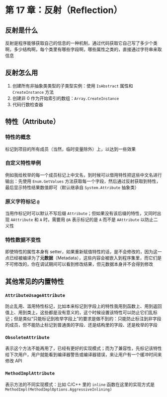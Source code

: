 # 第 17 章：反射（Reflection）

## 反射是什么

反射是程序能够获取自己的信息的一种机制，通过代码获取它自己写了多少个类啊，多少结构啊，每个类里有哪些字段啊，哪些属性之类的，直接通过字符串来取信息

## 反射怎么用

1. 创建所有非抽象类类型的子类型实例：使用 `IsAbstract` 属性和 `CreateInstance` 方法
2. 创建非 0 作为开始索引的数组：`Array.CreateInstance`
3. 代码行数检查器

## **特性**（Attribute）

### 特性的概念

标记到项目的所有成员（当然，临时变量除外）上，以达到一些效果

### 自定义特性举例

例如我给枚举的每一个成员标记上中文名，到时候可以借用特性把这些中文名进行输出：先使用 `Enum.GetValues` 方法获取每一个字段，然后通过反射获取到特性，最后显示特性结果数值即可（默认继承自 `System.Attribute` 抽象类）

### 原义字符标记 `@`

当用作标记时可以默认不写后缀 `Attribute`；但如果没有该后缀的特性，又同时出现 `AAttribute` 和 `A` 时，需要用 `@A` 表示标记的是 `A` 而不是 `AAttribute` 以防止二义性

### 特性数据不变性

即使特性的属性本身有 setter，如果重新赋值特性的话，是不会修改的，因为这一点已经被编译为了**元数据**（Metadata），这些内容会被嵌入到程序集里，而它们是不可修改的，你在调试期间可以看到修改结果，但元数据本身并不会得到修改

## 其他常见的内置特性

### `AttributeUsageAttribute`

防止乱用、滥用特性标记，比如本来标记到字段上的特性我用到函数上、用到返回值上、用到类上，这些都是没有意义的，这个时候设置该特性可以防止它们乱标记；但是类似“只能标记到枚举字段上”的要求是做不到的：只能防止标注到非字段的成员，但不能防止标记到普通类的字段、还是结构里的字段、还是枚举的字段

### `ObsoleteAttribute`

表示这个方法不能再用了，已经有更好的实现模式；而为了兼容性，先标记该特性给下次用户，用户就能看到编译器警告或编译器错误，来让用户有一个缓冲时间来修改 API

### `MethodImplAttribute`

表示方法的不同实现模式：比如 C/C++ 里的 `inline` 函数在这里的实现方式是 `MethodImpl(MethodImplOptions.AggressiveInlining)`